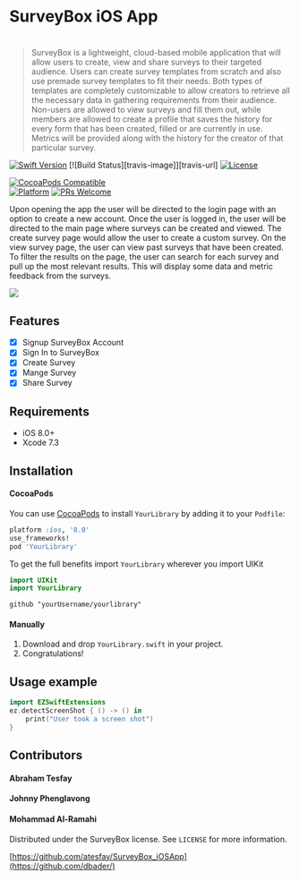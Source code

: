 # SurveyBox iOS App
#
> SurveyBox is a lightweight, cloud-based mobile application that will allow users to create, view and share surveys to their targeted audience. Users can create survey templates from scratch and also use premade survey templates to fit their needs. Both types of templates are completely customizable to allow creators to retrieve all the necessary data in gathering requirements from their audience. Non-users are allowed to view surveys and fill them out, while members are allowed to create a profile that saves the history for every form that has been created, filled or are currently in use. Metrics will be provided along with the history for the creator of that particular survey.

[![Swift Version][swift-image]][swift-url]
[![Build Status][travis-image]][travis-url]
[![License][license-image]][license-url]

[![CocoaPods Compatible](https://img.shields.io/cocoapods/v/EZSwiftExtensions.svg)](https://img.shields.io/cocoapods/v/LFAlertController.svg)  
[![Platform](https://img.shields.io/cocoapods/p/LFAlertController.svg?style=flat)](http://cocoapods.org/pods/LFAlertController)
[![PRs Welcome](https://img.shields.io/badge/PRs-welcome-brightgreen.svg?style=flat-square)](http://makeapullrequest.com)

Upon opening the app the user will be directed to the login page with an option to create a new account. Once the user is logged in, the user will be directed to the main page where surveys can be created and viewed. The create survey page would allow the user to create a custom survey. On the view survey page, the user can view past surveys that have been created. To filter the results on the page, the user can search for each survey and pull up the most relevant results. This will display some data and metric feedback from the surveys.

![](header.png)

## Features

- [x] Signup SurveyBox Account
- [x] Sign In to SurveyBox
- [x] Create Survey
- [x] Mange Survey
- [x] Share Survey

## Requirements

- iOS 8.0+
- Xcode 7.3

## Installation

#### CocoaPods
You can use [CocoaPods](http://cocoapods.org/) to install `YourLibrary` by adding it to your `Podfile`:

```ruby
platform :ios, '8.0'
use_frameworks!
pod 'YourLibrary'
```

To get the full benefits import `YourLibrary` wherever you import UIKit

``` swift
import UIKit
import YourLibrary
```


```
github "yourUsername/yourlibrary"
```
#### Manually
1. Download and drop ```YourLibrary.swift``` in your project.  
2. Congratulations!  

## Usage example

```swift
import EZSwiftExtensions
ez.detectScreenShot { () -> () in
    print("User took a screen shot")
}
```

## Contributors
#### Abraham Tesfay
#### Johnny Phenglavong
#### Mohammad Al-Ramahi





Distributed under the SurveyBox license. See ``LICENSE`` for more information.

[https://github.com/atesfay/SurveyBox_iOSApp](https://github.com/dbader/)

[swift-image]:https://img.shields.io/badge/swift-3.0-orange.svg
[swift-url]: https://swift.org/
[license-image]: https://img.shields.io/badge/License-MIT-blue.svg
[license-url]: LICENSE
